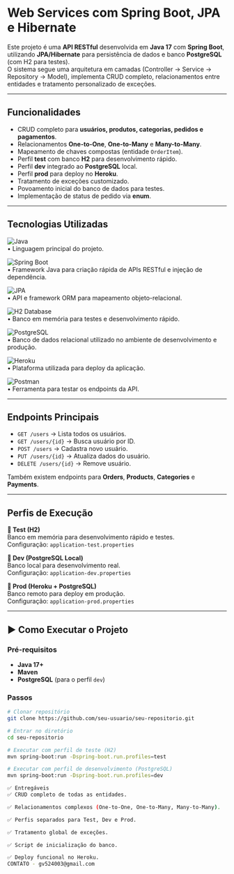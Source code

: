 #  Web Services com Spring Boot, JPA e Hibernate

Este projeto é uma **API RESTful** desenvolvida em **Java 17** com **Spring Boot**, utilizando **JPA/Hibernate** para persistência de dados e banco **PostgreSQL** (com H2 para testes).  
O sistema segue uma arquitetura em camadas (Controller → Service → Repository → Model), implementa CRUD completo, relacionamentos entre entidades e tratamento personalizado de exceções.

---

## Funcionalidades

- CRUD completo para **usuários, produtos, categorias, pedidos e pagamentos**.
- Relacionamentos **One-to-One**, **One-to-Many** e **Many-to-Many**.
- Mapeamento de chaves compostas (entidade `OrderItem`).
- Perfil **test** com banco **H2** para desenvolvimento rápido.
- Perfil **dev** integrado ao **PostgreSQL** local.
- Perfil **prod** para deploy no **Heroku**.
- Tratamento de exceções customizado.
- Povoamento inicial do banco de dados para testes.
- Implementação de status de pedido via **enum**.

---


##  Tecnologias Utilizadas

![Java](https://img.shields.io/badge/Java%2017-ED8B00?style=for-the-badge&logo=java&logoColor=white)  
• Linguagem principal do projeto.

![Spring Boot](https://img.shields.io/badge/Spring%20Boot-6DB33F?style=for-the-badge&logo=spring-boot&logoColor=white)  
• Framework Java para criação rápida de APIs RESTful e injeção de dependência.

![JPA](https://img.shields.io/badge/JPA%20%2F%20Hibernate-59666C?style=for-the-badge&logo=hibernate&logoColor=white)  
• API e framework ORM para mapeamento objeto-relacional.

![H2 Database](https://img.shields.io/badge/H2%20Database-006699?style=for-the-badge&logo=h2&logoColor=white)  
• Banco em memória para testes e desenvolvimento rápido.

![PostgreSQL](https://img.shields.io/badge/PostgreSQL-316192?style=for-the-badge&logo=postgresql&logoColor=white)  
• Banco de dados relacional utilizado no ambiente de desenvolvimento e produção.

![Heroku](https://img.shields.io/badge/Heroku-430098?style=for-the-badge&logo=heroku&logoColor=white)  
• Plataforma utilizada para deploy da aplicação.

![Postman](https://img.shields.io/badge/Postman-FF6C37?style=for-the-badge&logo=postman&logoColor=white)  
• Ferramenta para testar os endpoints da API.

---

## Endpoints Principais

- `GET /users` → Lista todos os usuários.  
- `GET /users/{id}` → Busca usuário por ID.  
- `POST /users` → Cadastra novo usuário.  
- `PUT /users/{id}` → Atualiza dados do usuário.  
- `DELETE /users/{id}` → Remove usuário.  

Também existem endpoints para **Orders**, **Products**, **Categories** e **Payments**.

---

##  Perfis de Execução

**🔹 Test (H2)**  
Banco em memória para desenvolvimento rápido e testes.  
Configuração: `application-test.properties`

**🔹 Dev (PostgreSQL Local)**  
Banco local para desenvolvimento real.  
Configuração: `application-dev.properties`

**🔹 Prod (Heroku + PostgreSQL)**  
Banco remoto para deploy em produção.  
Configuração: `application-prod.properties`

---

## ▶️ Como Executar o Projeto

### Pré-requisitos
- **Java 17+**
- **Maven**
- **PostgreSQL** (para o perfil `dev`)

### Passos
```bash
# Clonar repositório
git clone https://github.com/seu-usuario/seu-repositorio.git

# Entrar no diretório
cd seu-repositorio

# Executar com perfil de teste (H2)
mvn spring-boot:run -Dspring-boot.run.profiles=test

# Executar com perfil de desenvolvimento (PostgreSQL)
mvn spring-boot:run -Dspring-boot.run.profiles=dev

✅ Entregáveis
✅ CRUD completo de todas as entidades.

✅ Relacionamentos complexos (One-to-One, One-to-Many, Many-to-Many).

✅ Perfis separados para Test, Dev e Prod.

✅ Tratamento global de exceções.

✅ Script de inicialização do banco.

✅ Deploy funcional no Heroku.
CONTATO - gv524003@gmail.com
